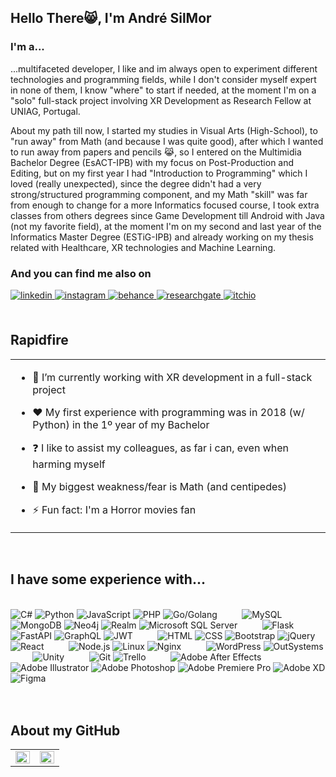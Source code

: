 ## Hello There😸, I'm André SilMor  


### I'm a... 
...multifaceted developer, I like and im always open to experiment different technologies and programming fields, while I don't consider myself expert in none of them, I know "where" to start if needed, at the moment I'm on a "solo" full-stack project involving XR Development as Research Fellow at UNIAG, Portugal.

About my path till now, I started my studies in Visual Arts (High-School), to "run away" from Math (and because I was quite good), after which I wanted to run away from papers and pencils 😹, so I entered on the Multimidia Bachelor Degree (EsACT-IPB) with my focus on Post-Production and Editing, but on my first year I had "Introduction to Programming" which I loved (really unexpected), since the degree didn't had a very strong/structured programming component, and my Math "skill" was far from enough to change for a more Informatics focused course, I took extra classes from others degrees since Game Development till Android with Java (not my favorite field), at the moment I'm on my second and last year of the Informatics Master Degree (ESTiG-IPB) and already working on my thesis related with Healthcare, XR technologies and Machine Learning.


### And you can find me also on

<a href="https://linkedin.com/in/andresilmor" target="_blank">
<img src=https://img.shields.io/badge/linkedin-%231E77B5.svg?&style=for-the-badge&logo=linkedin&logoColor=white alt=linkedin style="margin-bottom: 5px;" />
</a>
<a href="https://instagram.com/andresilmor" target="_blank">
<img src=https://img.shields.io/badge/instagram-%23000000.svg?&style=for-the-badge&logo=instagram&logoColor=white alt=instagram style="margin-bottom: 5px;" />
</a>
<a href="https://www.behance.net/andresilmor" target="_blank">
<img src=https://img.shields.io/badge/behance-%23191919.svg?&style=for-the-badge&logo=behance&logoColor=white alt=behance style="margin-bottom: 5px;" />
</a>  
<a href="https://www.researchgate.net/profile/Andre-Moreira-28" target="_blank">
<img src=https://img.shields.io/badge/ResearchGate-00CCBB?style=for-the-badge&logo=ResearchGate&logoColor=white alt=researchgate style="margin-bottom: 5px;" />
</a>  
<a href="https://drowearl.itch.io/" target="_blank">
<img src=https://img.shields.io/badge/Itch-%23FF0B34.svg?style=for-the-badge&logo=Itch.io&logoColor=white alt=itchio style="margin-bottom: 5px;" />
</a> 
  

<br/>  
<br/>  


## Rapidfire  
<table><tr><td valign="top" width="100%">

- 🔭 I’m currently working with XR development in a full-stack project
  

- ❤️ My first experience with programming was in 2018 (w/ Python) in the 1º year of my Bachelor  
  

- ❓ I like to assist my colleagues, as far i can, even when harming myself  
  

- 👻 My biggest weakness/fear is Math (and centipedes)  
  

- ⚡ Fun fact: I'm a Horror movies fan  




</td></tr></table>  

<br/>  


## I have some experience with...  
 <!--- https://ileriayo.github.io/markdown-badges/ --->

  <br/>
  <div text-align="justify">
    <img alt="C#" src="https://img.shields.io/badge/C%23-239120?style=for-the-badge&logo=c-sharp&logoColor=white" />
    <img alt="Python" src="https://img.shields.io/badge/python-3670A0?style=for-the-badge&logo=python&logoColor=ffdd54" />
    <img alt="JavaScript" src="https://img.shields.io/badge/JavaScript-323330?style=for-the-badge&logo=javascript&logoColor=F7DF1E" />
    <img alt="PHP" src="https://img.shields.io/badge/PHP-777BB4?style=for-the-badge&logo=php&logoColor=white" />
    <img alt="Go/Golang" src="https://img.shields.io/badge/go-%2300ADD8.svg?style=for-the-badge&logo=go&logoColor=white" />
    &nbsp;&nbsp;&nbsp;&nbsp;&nbsp;&nbsp;&nbsp;&nbsp;
    <img alt="MySQL" src="https://img.shields.io/badge/MySQL-00000F?style=for-the-badge&logo=mysql&logoColor=white" />
    <img alt="MongoDB" src="https://img.shields.io/badge/MongoDB-4EA94B?style=for-the-badge&logo=mongodb&logoColor=white" />
    <img alt="Neo4j" src="https://img.shields.io/badge/Neo4j-008CC1?style=for-the-badge&logo=neo4j&logoColor=white" />
    <img alt="Realm" src="https://img.shields.io/badge/Realm-39477F?style=for-the-badge&logo=realm&logoColor=white" />
    <img alt="Microsoft SQL Server" src="https://img.shields.io/badge/Microsoft_SQL_Server-CC2927?style=for-the-badge&logo=microsoft-sql-server&logoColor=white" />
    &nbsp;&nbsp;&nbsp;&nbsp;&nbsp;&nbsp;&nbsp;&nbsp;
    <img alt="Flask" src="https://img.shields.io/badge/Flask-000000?style=for-the-badge&logo=flask&logoColor=white" /> 
    <img alt="FastAPI" src="https://img.shields.io/badge/FastAPI-005571?style=for-the-badge&logo=fastapi" />
    <img alt="GraphQL" src="https://img.shields.io/badge/-GraphQL-E10098?style=for-the-badge&logo=graphql&logoColor=white" />
    <img alt="JWT" src="https://img.shields.io/badge/JWT-black?style=for-the-badge&logo=JSON%20web%20tokens" />
    &nbsp;&nbsp;&nbsp;&nbsp;&nbsp;&nbsp;&nbsp;&nbsp;
    <img alt="HTML" src="https://img.shields.io/badge/HTML5-E34F26?style=for-the-badge&logo=html5&logoColor=white" />
    <img alt="CSS" src="https://img.shields.io/badge/CSS3-1572B6?style=for-the-badge&logo=css3&logoColor=white" />
    <img alt="Bootstrap" src="https://img.shields.io/badge/Bootstrap-563D7C?style=for-the-badge&logo=bootstrap&logoColor=white" />
    <img alt="jQuery" src="https://img.shields.io/badge/jQuery-0769AD?style=for-the-badge&logo=jquery&logoColor=white" />
    <img alt="React" src="https://img.shields.io/badge/React-20232A?style=for-the-badge&logo=react&logoColor=61DAFB" />
    &nbsp;&nbsp;&nbsp;&nbsp;&nbsp;&nbsp;&nbsp;&nbsp;
    <img alt="Node.js" src="https://img.shields.io/badge/node.js-6DA55F?style=for-the-badge&logo=node.js&logoColor=white" />
    <img alt="Linux" src="https://img.shields.io/badge/Linux-E34F26?style=for-the-badge&logo=linux&logoColor=black" />
    <img alt="Nginx" src="https://img.shields.io/badge/Nginx-009639?style=for-the-badge&logo=nginx&logoColor=white" />
    &nbsp;&nbsp;&nbsp;&nbsp;&nbsp;&nbsp;&nbsp;&nbsp;
    <img alt="WordPress" src="https://img.shields.io/badge/WordPress-%23117AC9.svg?style=for-the-badge&logo=WordPress&logoColor=white" />
    <img alt="OutSystems" src="https://img.shields.io/badge/OutSystems-F80000?style=for-the-badge&logo=OutSystems&logoColor=white" />
    &nbsp;&nbsp;&nbsp;&nbsp;&nbsp;&nbsp;&nbsp;&nbsp;
    <img alt="Unity" src="https://img.shields.io/badge/unity-%23000000.svg?style=for-the-badge&logo=unity&logoColor=white" />
    &nbsp;&nbsp;&nbsp;&nbsp;&nbsp;&nbsp;&nbsp;&nbsp;
    <img alt="Git" src="https://img.shields.io/badge/Git-E34F26?style=for-the-badge&logo=git&logoColor=white" />
    <img alt="Trello" src="https://img.shields.io/badge/Trello-%23026AA7.svg?style=for-the-badge&logo=Trello&logoColor=white" />
    &nbsp;&nbsp;&nbsp;&nbsp;&nbsp;&nbsp;&nbsp;&nbsp;
    <img alt="Adobe After Effects" src="https://img.shields.io/badge/Adobe%20After%20Effects-9999FF.svg?style=for-the-badge&logo=Adobe%20After%20Effects&logoColor=white" />
    <img alt="Adobe Illustrator" src="https://img.shields.io/badge/adobe%20illustrator-%23FF9A00.svg?style=for-the-badge&logo=adobe%20illustrator&logoColor=white" />
    <img alt="Adobe Photoshop" src="https://img.shields.io/badge/adobe%20photoshop-%2331A8FF.svg?style=for-the-badge&logo=adobe%20photoshop&logoColor=white" />
    <img alt="Adobe Premiere Pro" src="https://img.shields.io/badge/Adobe%20Premiere%20Pro-9999FF.svg?style=for-the-badge&logo=Adobe%20Premiere%20Pro&logoColor=white" />
    <img alt="Adobe XD" src="https://img.shields.io/badge/Adobe%20XD-470137?style=for-the-badge&logo=Adobe%20XD&logoColor=#FF61F6" />
    <img alt="Figma" src="https://img.shields.io/badge/figma-%23F24E1E.svg?style=for-the-badge&logo=figma&logoColor=white" />
  </div>
   <br/>

<br/>  


## About my GitHub
<table><tr><td valign="top" width="50%">

<img src="https://github-readme-stats.vercel.app/api?username=andresilmor&show_icons=true&count_private=true&hide_border=true&theme=dracula" align="left" style="width: 100%" />

</td><td valign="top" width="50%">

<img src="https://github-readme-stats.vercel.app/api/top-langs/?username=andresilmor&hide_border=true&layout=compact&theme=dracula" align="left" style="width: 100%" />

</td></tr></table>  

<br/>  

  

<br/>  


<br />
